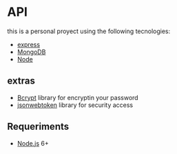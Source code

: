 # API

this is a personal proyect using the following tecnologies:

- [express](https://expressjs.com/)<br>
- [MongoDB](https://www.mongodb.com/)<br>
- [Node](https://nodejs.org/en/)<br>

## extras

- [Bcrypt]()  library for encryptin your password <br>
- [jsonwebtoken]()  library for security access <br>

## Requeriments

- [Node.js](https://nodejs.org/en/) 6+


